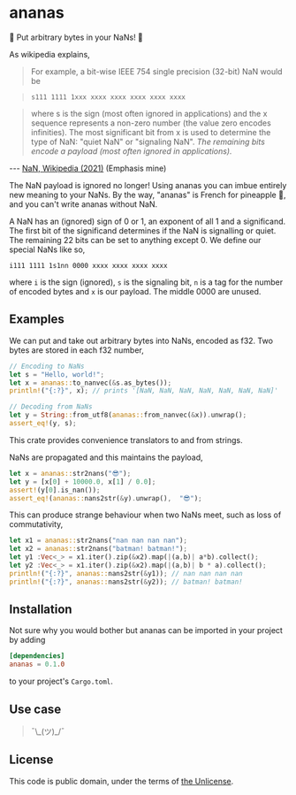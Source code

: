 # ananas 

🍍 Put arbitrary bytes in your NaNs! 🍍

As wikipedia explains,

> For example, a bit-wise IEEE 754 single precision (32-bit) NaN would be

> `s111 1111 1xxx xxxx xxxx xxxx xxxx xxxx`

> where s is the sign (most often ignored in applications) and the x sequence
> represents a non-zero number (the value zero encodes infinities). The most
> significant bit from x is used to determine the type of NaN: "quiet NaN" or
> "signaling NaN". *The remaining bits encode a payload (most often ignored in
> applications).*

--- [NaN, Wikipedia (2021)](https://en.wikipedia.org/wiki/NaN) (Emphasis mine)

The NaN payload is ignored no longer! Using ananas you can imbue entirely new
meaning to your NaNs. By the way, "ananas" is French for pineapple 🍍, and you
can't write ananas without NaN.

A NaN has an (ignored) sign of 0 or 1, an exponent of all 1 and a significand.
The first bit of the significand determines if the NaN is signalling or quiet.
The remaining 22 bits can be set to anything except 0. We define our special
NaNs like so,

```text
i111 1111 1s1nn 0000 xxxx xxxx xxxx xxxx
```

where `i` is the sign (ignored), `s` is the signaling bit, `n` is a tag for the
number of encoded bytes and `x` is our payload. The middle 0000 are unused.

## Examples

We can put and take out arbitrary bytes into NaNs, encoded as f32. Two bytes are
stored in each f32 number,
 ```rust
// Encoding to NaNs
let s = "Hello, world!";
let x = ananas::to_nanvec(&s.as_bytes());
println!("{:?}", x); // prints '[NaN, NaN, NaN, NaN, NaN, NaN, NaN]'

// Decoding from NaNs
let y = String::from_utf8(ananas::from_nanvec(&x)).unwrap();
assert_eq!(y, s);
```
This crate provides convenience translators to and from strings. 

NaNs are propagated and this maintains the payload,
```rust
let x = ananas::str2nans("😎");
let y = [x[0] + 10000.0, x[1] / 0.0];
assert!(y[0].is_nan());
assert_eq!(ananas::nans2str(&y).unwrap(),  "😎");
```

This can produce strange behaviour when two NaNs meet, such as loss of
commutativity,
```rust
let x1 = ananas::str2nans("nan nan nan nan");
let x2 = ananas::str2nans("batman! batman!");
let y1 :Vec<_> = x1.iter().zip(&x2).map(|(a,b)| a*b).collect();
let y2 :Vec<_> = x1.iter().zip(&x2).map(|(a,b)| b * a).collect();
println!("{:?}", ananas::nans2str(&y1)); // nan nan nan nan
println!("{:?}", ananas::nans2str(&y2)); // batman! batman!
```

## Installation

Not sure why you would bother but ananas can be imported in your project by
adding

```toml
[dependencies]
ananas = 0.1.0
```
to your project's `Cargo.toml`. 

## Use case

> ¯\\_(ツ)\_/¯


## License

This code is public domain, under the terms of [the
Unlicense](https://unlicense.org/).



